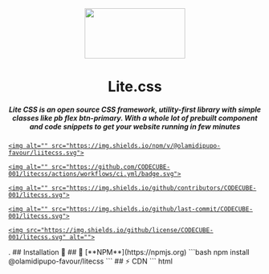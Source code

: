 <div align="center"><img height="100px" width="200px" src="https://lite-web.netlify.app/logo.png"><br><h1>Lite.css</h1><h5>Lite CSS is an open source CSS framework, utility-first library with simple classes like pb flex btn-primary. With a whole lot of prebuilt component and code snippets to get your website running in few minutes</h5></div>

<p align="center">

  <a aria-label="npm package" href="https://www.npmjs.com/package/@olamidipupo-favour/litecss">

    <img alt="" src="https://img.shields.io/npm/v/@olamidipupo-favour/liitecss.svg">

  </a>

  <a aria-label="build status" href="https://github.com/CODECUBE-001/litecss/actions/workflows/ci.yml">

    <img alt="" src="https://github.com/CODECUBE-001/litecss/actions/workflows/ci.yml/badge.svg">

  </a>

  <a aria-label="contributors graph" href="https://github.com/CODECUBE-001/litecss/graphs/contributors">

    <img alt="" src="https://img.shields.io/github/contributors/CODECUBE-001/litecss.svg">

  </a>

  <a aria-label="last commit" href="https://github.com/CODECUBE-001/litecss/vommits/main">

    <img alt="" src="https://img.shields.io/github/last-commit/CODECUBE-001/litecss.svg">

  </a>

  <a aria-label="license" href="https://github.com/CODECUBE-001/litecss/blob/main/LICENSE">

    <img src="https://img.shields.io/github/license/CODECUBE-001/litecss.svg" alt="">

  </a>

</p>
. 
## Installation 🚀
## 💝 [**NPM**](https://npmjs.org)
```bash
npm install @olamidipupo-favour/litecss
```
## ⚡ CDN 
``` html
<style href="https://cdn.jsdelivr.net/gh/CODECUBE-001/litecss@main/litecss/css/index.css?token=GHSAT0AAAAAABZJ6VNI66VXC5QMTMLPYQP4YZVFWBQ"><style/>
```
## ✨ Usage

```html
<!--Create Card with component-->

  <div class="card">
            <div class="card-img">
                <img src="https://file.dotabel.com/cache/plugins/filepreviewer/1/bab9941e7fa34eb534b1477f650a418883b55ea79cee569a2ec5c677eb5efba1/1100x800_cropped.jpg" alt="">
            </div>
            <div class="card-body">
                <h5 class="card-title">
                    Ajayi Raphael
                </h5>
                <p class="card-text pb-1 lh-2">
                    Some quick example text to build on the card title and make up the bulk of the card's content.                </p>
                </p>
                <a href="https://coodecube.com.ng" class="btn btn-blue font-sm text-white">Hello World</a>
                </div>
                
        </div>
<!-- Utility examples -->

<!-- Buttons -->
<button type="button" class="btn btn-primary">Primary</button>
<button type="button" class="btn btn-secondary">Secondary</button>
<button type="button" class="btn btn-success">Success</button>
<button type="button" class="btn btn-danger">Danger</button>
<button type="button" class="btn btn-warning">Warning</button>
<button type="button" class="btn btn-info">Info</button>
<button type="button" class="btn btn-light">Light</button>
<button type="button" class="btn btn-dark">Dark</button>
```

## Previews
Check the output on our [codepen](https://codepen.io/dev-raphael/pen/BaxYXxy)

## Contributing
Pull requests are welcome. For major changes, please open an issue first to discuss what you would like to change.

Please make sure to update tests as appropriate.


## Roadmap
At The End of Hackertoberfest, we hope to have 100 more snippets (HTML Sections)

- 100 new sections

- 20 new components

- Launch by Oct 29



## License
[MIT](https://github.com/CODECUBE-001/litecss/blob/b9bc73f9c7c7ef74787d05e5d7b7ab8bf4ef855e/LICENSE)
